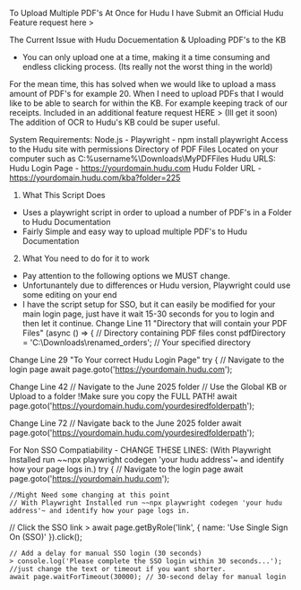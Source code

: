 To Upload Multiple PDF's At Once for Hudu
I have Submit an Official Hudu Feature request here > 

The Current Issue with Hudu Docuementation & Uploading PDF's to the KB
- You can only upload one at a time, making it a time consuming and endless clicking process. (Its really not the worst thing in the world)

For the mean time, this has solved when we would like to upload a mass amount of PDF's for example 20. When I need to upload PDFs that I would like to be able to search for within the KB. For example keeping track of our receipts.
Included in an additional feature request HERE > (Ill get it soon) The addition of OCR to Hudu's KB could be super useful.

System Requirements: 
Node.js - 
Playwright - npm install playwright
Access to the Hudu site with permissions
Directory of PDF Files Located on your computer such as C:\%username%\Downloads\MyPDFFiles
Hudu URLS:
Hudu Login Page - https://yourdomain.hudu.com
Hudu Folder URL - https://yourdomain.hudu.com/kba?folder=225

1. What This Script Does
- Uses a playwright script in order to upload a number of PDF's in a Folder to Hudu Documentation
- Fairly Simple and easy way to upload multiple PDF's to Hudu Documentation

2. What You need to do for it to work
- Pay attention to the following options we MUST change.
- Unfortunantely due to differences or Hudu version, Playwright could use some editing on your end
- I have the script setup for SSO, but it can easily be modified for your main login page, just have it wait 15-30 seconds for you to login and then let it continue.
Change Line 11 "Directory that will contain your PDF Files"
  (async () => {
  // Directory containing PDF files
  const pdfDirectory = 'C:\\Downloads\\renamed_orders'; // Your specified directory

Change Line 29 "To Your correct Hudu Login Page"
  try {
    // Navigate to the login page
    await page.goto('https://yourdomain.hudu.com');

Change Line 42
    // Navigate to the June 2025 folder
    // Use the Global KB or Upload to a folder !Make sure you copy the FULL PATH!
    await page.goto('https://yourdomain.hudu.com/yourdesiredfolderpath');

Change Line 72
  // Navigate back to the June 2025 folder
      await page.goto('https://yourdomain.hudu.com/yourdesiredfolderpath');

For Non SSO Compatiability - CHANGE THESE LINES: (With Playwright Installed run ~~npx playwright codegen 'your hudu address'~ and identify how your page logs in.) 
 try {
    // Navigate to the login page
    await page.goto('https://yourdomain.hudu.com');
  
	//Might Need some changing at this point 
	// With Playwright Installed run ~~npx playwright codegen 'your hudu address'~ and identify how your page logs in. 
  // Click the SSO link
    > await page.getByRole('link', { name: 'Use Single Sign On (SSO)' }).click();

    // Add a delay for manual SSO login (30 seconds)
    > console.log('Please complete the SSO login within 30 seconds...'); //just change the text or timeout if you want shorter.
    await page.waitForTimeout(30000); // 30-second delay for manual login


    
